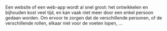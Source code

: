 Een website of een web-app wordt al snel groot: het ontwikkelen en bijhouden kost veel tijd, en kan vaak niet meer door een enkel persoon gedaan worden. Om ervoor te zorgen dat de verschillende personen, of de verschillende rollen, elkaar niet voor de voeten lopen, ...